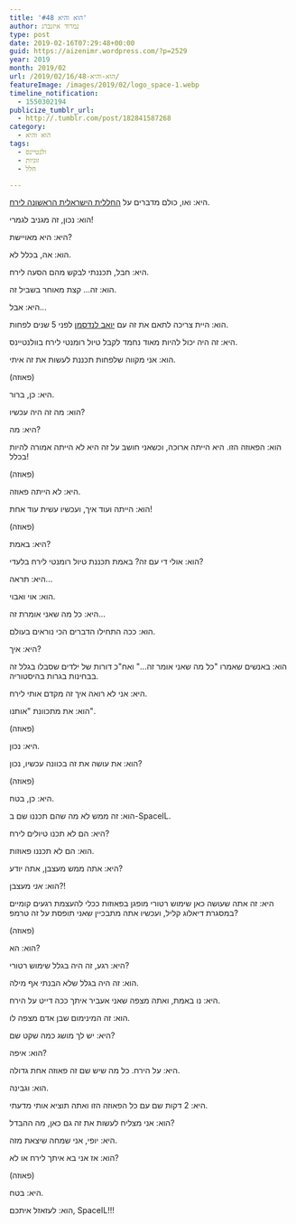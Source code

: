 ```yaml
---
title: 'הוא והיא #48'
author: נמרוד איזנברג
type: post
date: 2019-02-16T07:29:48+00:00
guid: https://aizenimr.wordpress.com/?p=2529
year: 2019
month: 2019/02
url: /2019/02/16/הוא-והיא-48/
featureImage: /images/2019/02/logo_space-1.webp
timeline_notification:
  - 1550302194
publicize_tumblr_url:
  - http://.tumblr.com/post/182841587268
category:
  - הוא והיא
tags:
  - ולנטיינס
  - זוגיות
  - חלל

---
```

היא: ואו, כולם מדברים על [החללית הישראלית הראשונה לירח][1].

הוא: נכון, זה מגניב לגמרי!

היא: היא מאויישת?

הוא: אה, בכלל לא.

היא: חבל, תכננתי לבקש מהם הסעה לירח.

הוא: זה... קצת מאוחר בשביל זה.

היא: אבל...

הוא: היית צריכה לתאם את זה עם [יואב לנדסמן][2] לפני 5 שנים לפחות.

היא: זה היה יכול להיות מאוד נחמד לקבל טיול רומנטי לירח בוולנטיינס.

הוא: אני מקווה שלפחות תכננת לעשות את זה איתי.

(פאוזה)

היא: כן, ברור.

הוא: מה זה היה עכשיו?

היא: מה?

הוא: הפאוזה הזו. היא הייתה ארוכה, וכשאני חושב על זה היא לא הייתה אמורה להיות בכלל!

(פאוזה)

היא: לא הייתה פאוזה.

הוא: הייתה ועוד איך, ועכשיו עשית עוד אחת!

(פאוזה)

היא: באמת?

הוא: אולי די עם זה? באמת תכננת טיול רומנטי לירח בלעדי?

היא: תראה...

הוא: אוי ואבוי.

היא: כל מה שאני אומרת זה...

הוא: ככה התחילו הדברים הכי נוראים בעולם.

היא: איך?

הוא: באנשים שאמרו "כל מה שאני אומר זה..." ואח"כ דורות של ילדים שסבלו בגלל זה בבחינות בגרות בהיסטוריה.

היא: אני לא רואה איך זה מקדם אותי לירח.

הוא: את מתכוונת "אותנו".

(פאוזה)

היא: נכון.

הוא: את עושה את זה בכוונה עכשיו, נכון?

(פאוזה)

היא: כן, בטח.

הוא: זה ממש לא מה שהם תכננו שם ב-SpaceIL.

היא: הם לא תכנו טיולים לירח?

הוא: הם לא תכננו פאוזות.

היא: אתה ממש מעצבן, אתה יודע?

הוא: _אני_ מעצבן?!

היא: זה אתה שעושה כאן שימוש רטורי מופגן בפאוזות ככלי להעצמת רגעים קומיים במסגרת דיאלוג קליל, ועכשיו אתה מתבכיין שאני תופסת על זה טרמפ?

(פאוזה)

הוא: הא?

היא: רגע, זה היה בגלל שימוש רטורי?

הוא: זה היה בגלל שלא הבנתי אף מילה.

היא: נו באמת, ואתה מצפה שאני אעביר איתך ככה דייט על הירח.

הוא: זה המינימום שבן אדם מצפה לו.

היא: יש לך מושג כמה שקט שם?

הוא: איפה?

היא: על הירח. כל מה שיש שם זה פאוזה אחת גדולה.

הוא: וגבינה.

היא: 2 דקות שם עם כל הפאוזה הזו ואתה תוציא אותי מדעתי.

הוא: אני מצליח לעשות את זה גם כאן, מה ההבדל?

היא: יופי, אני שמחה שיצאת מזה.

הוא: אז אני בא איתך לירח או לא?

(פאוזה)

היא: בטח.

הוא: לעזאזל איתכם, SpaceIL!!!

 [1]: http://www.spaceil.com
 [2]: http://nicecriticalmass.blogspot.com/
